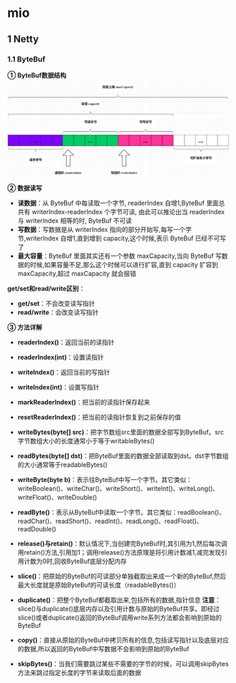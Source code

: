 # mio

## 1 Netty
### 1.1 ByteBuf
**① ByteBuf数据结构**
![ByteBuf数据结构](docs/ByteBuf数据结构.png)

**② 数据读写**
- **读数据**：从 ByteBuf 中每读取一个字节, readerIndex 自增1,ByteBuf 里面总共有 writerIndex-readerIndex 个字节可读, 由此可以推论出当 readerIndex 与 writerIndex 相等的时, ByteBuf 不可读
- **写数据**：写数据是从 writerIndex 指向的部分开始写,每写一个字节,writerIndex 自增1,直到增到 capacity,这个时候,表示 ByteBuf 已经不可写了
- **最大容量**：ByteBuf 里面其实还有一个参数 maxCapacity,当向 ByteBuf 写数据的时候,如果容量不足,那么这个时候可以进行扩容,直到 capacity 扩容到 maxCapacity,超过 maxCapacity 就会报错

**get/set和read/write区别**：
- **get/set**：不会改变读写指针
- **read/write**：会改变读写指针

**③ 方法详解**
- **readerIndex()**：返回当前的读指针
- **readerIndex(int)**：设置读指针
- **writeIndex()**：返回当前的写指针
- **writeIndex(int)**：设置写指针
- **markReaderIndex()**：把当前的读指针保存起来
- **resetReaderIndex()**：把当前的读指针恢复到之前保存的值

- **writeBytes(byte[] src)**：把字节数组src里面的数据全部写到ByteBuf。src字节数组大小的长度通常小于等于writableBytes()
- **readBytes(byte[] dst)**：把ByteBuf里面的数据全部读取到dst。dst字节数组的大小通常等于readableBytes() 

- **writeByte(byte b)**：表示往ByteBuf中写一个字节。其它类似：writeBoolean()、writeChar()、writeShort()、writeInt()、writeLong()、writeFloat()、writeDouble()
- **readByte()**：表示从ByteBuf中读取一个字节。其它类似：readBoolean()、readChar()、readShort()、readInt()、readLong()、readFloat()、readDouble()

- **release()与retain()**：默认情况下,当创建完ByteBuf时,其引用为1,然后每次调用retain()方法,引用加1；调用release()方法原理是将引用计数减1,减完发现引用计数为0时,回收ByteBuf底层分配内存

- **slice()**：把原始的ByteBuf的可读部分单独截取出来成一个新的ByteBuf,然后最大长度就是原始ByteBuf的可读长度（readableBytes()）
- **duplicate()**：把整个ByteBuf都截取出来,包括所有的数据,指针信息
 **注意**：slice()与duplicate()底层内存以及引用计数与原始的ByteBuf共享。即经过slice()或者duplicate()返回的ByteBuf调用write系列方法都会影响到原始的ByteBuf
- **copy()**：直接从原始的ByteBuf中拷贝所有的信息,包括读写指针以及底层对应的数据,所以返回的ByteBuf中写数据不会影响到原始的ByteBuf

- **skipBytes()**：当我们需要跳过某些不需要的字节的时候，可以调用skipBytes方法来跳过指定长度的字节来读取后面的数据